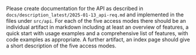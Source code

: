 Please create documentation for the API as described in `docs/description_latest/2025-01-13_api-req.md` and implemented in the files under `src/api`. For each of the five access modes there should be an individual artifact in markdown including at least an overview of features, a quick start with usage examples and a comprehensive list of features, with code examples as appropriate. A further artifact, an index page should give a short description of the five access modes.
